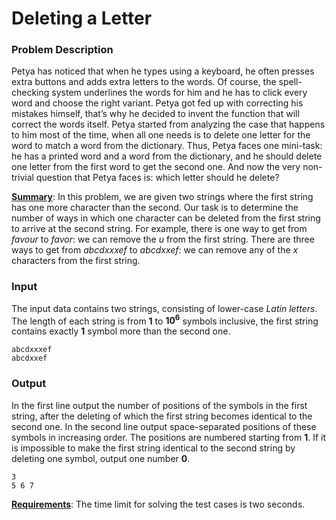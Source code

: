 # Deleting a Letter

### Problem Description

Petya has noticed that when he types using a keyboard, he often presses extra buttons and adds extra letters to the words. Of course, the spell-checking system underlines the words for him and he has to click every word and choose the right variant. Petya got fed up with correcting his mistakes himself, that’s why he decided to invent the function that will correct the words itself. Petya started from analyzing the case that happens to him most of the time, when all one needs is to delete one letter for the word to match a word from the dictionary. Thus, Petya faces one mini-task: he has a printed word and a word from the dictionary, and he should delete one letter from the first word to get the second one. And now the very non-trivial question that Petya faces is: which letter should he delete?

<u>**Summary**</u>: In this problem, we are given two strings where the first string has one more character than the second. Our task is to determine the number of ways in which one character can be deleted from the first string to arrive at the second string. For example, there is one way to get from *favour* to *favor*: we can remove the *u* from the first string. There are three ways to get from *abcdxxxef* to *abcdxxef*: we can remove any of the *x* characters from the first string.

### Input

The input data contains two strings, consisting of lower-case *Latin letters*. The length of each string is from **1** to **10<sup>6</sup>** symbols inclusive, the first string contains exactly **1** symbol more than the second one.

    abcdxxxef
    abcdxxef

### Output

In the first line output the number of positions of the symbols in the first string, after the deleting of which the first string becomes identical to the second one. In the second line output space-separated positions of these symbols in increasing order. The positions are numbered starting from **1**. If it is impossible to make the first string identical to the second string by deleting one symbol, output one number **0**.

    3
    5 6 7

<u>**Requirements**</u>: The time limit for solving the test cases is two seconds.
